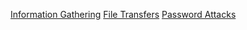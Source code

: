 [Information Gathering](Information%20Gathering.md)
[File Transfers](File%20Transfers.md)
[Password Attacks](Password%20Attacks.md)
